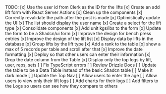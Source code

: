 TODO:
[x] Use the user id from Clerk as the ID for the lifts
[x] Create an add lift form with React Server Actions
[x] Clean up the components
[x] Correctly revalidate the path after the post is made
[x] Optimistically update the UI
[x] The list should display the user name
[x] Create a select for the lift type
[x] Consolidate components
[x] Add unit kgs/lbs to the form
[x] Update the form to be a Shadcn/ui form
[x] Improve the design for bench press entries
[x] Improve the design of the lift list
[x] Display data by lifts in the database
[x] Group lifts by the lift type
[x] Add a rank to the table
[x] show a max of 5 records per table and scroll after that
[x] Improve the date formatting
[x] Deploy so that other users can enter their information
[x] Drop the date column from the Table
[x] Display only the top logs by lift, user, reps, sets
[ ] Fix TypeScript errors
[ ] Review Drizzle Docs
[ ] Update the table to be a Data Table instead of the basic Shadcn table
[ ] Make it dark mode
[ ] Update the Top Nav
[ ] Allow users to enter the age
[ ] Allow users to view only their lift logs
[ ] Add charts for their logs
[ ] Add filters to the Logs so users can see how they compare to others
